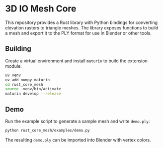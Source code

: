 # 3D IO Mesh Core

This repository provides a Rust library with Python bindings for converting elevation rasters to triangle meshes. The library exposes functions to build a mesh and export it to the PLY format for use in Blender or other tools.

## Building

Create a virtual environment and install `maturin` to build the extension module:

```bash
uv venv
uv add numpy maturin
cd rust_core_mesh
source .venv/bin/activate
maturin develop --release
```

## Demo

Run the example script to generate a sample mesh and write `demo.ply`:

```bash
python rust_core_mesh/examples/demo.py
```

The resulting `demo.ply` can be imported into Blender with vertex colors.
